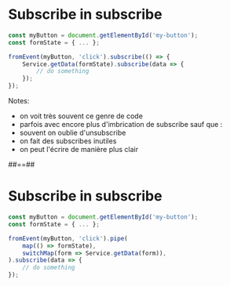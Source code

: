 # Subscribe in subscribe

```typescript
const myButton = document.getElementById('my-button');
const formState = { ... };

fromEvent(myButton, 'click').subscribe(() => {
    Service.getData(formState).subscribe(data => {
        // do something
    });
});
```

Notes:

- on voit très souvent ce genre de code
- parfois avec encore plus d'imbrication de subscribe
sauf que :
- souvent on oublie d'unsubscribe
- on fait des subscribes inutiles
- on peut l'écrire de manière plus clair

##==##

# Subscribe in subscribe

```typescript
const myButton = document.getElementById('my-button');
const formState = { ... };

fromEvent(myButton, 'click').pipe(
    map(() => formState),
    switchMap(form => Service.getData(form)),
).subscribe(data => {
    // do something
});
```
